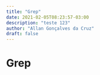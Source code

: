 ```yaml
---
title: "Grep"
date: 2021-02-05T08:23:57-03:00
description: "teste 123"
author: "Allan Gonçalves da Cruz"
draft: false
---
```


# Grep